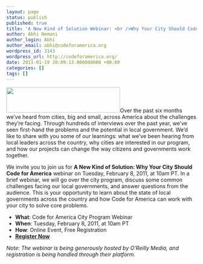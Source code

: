 ```yaml
---
layout: page
status: publish
published: true
title: 'A New Kind of Solution Webinar: <br />Why Your City Should Code for America'
author: Abhi Nemani
author_login: Abhi
author_email: abhi@codeforamerica.org
wordpress_id: 3143
wordpress_url: http://codeforamerica.org/
date: 2011-01-19 20:09:13.000000000 +00:00
categories: []
tags: []
---
```

<a href="http://c4a.me/city-web-reg"><img src="http://codeforamerica.org/wp-content/uploads/2011/01/register-feb.png" alt="" title="register" width="301" height="67" class="alignright size-full wp-image-3158" /></a>Over the past six months we’ve heard from cities, big and small, across America about the challenges they’re facing. Through hundreds of interviews over the past year, we’ve seen first-hand the problems and the potential in local government. We’d like to share with you some of our learnings: what we’ve been hearing from local leaders across the country, why cities are interested in our program, and how our projects can change the way citizens and governments work together.

We invite you to join us for <strong>A New Kind of Solution: Why Your City Should Code for America</strong> webinar on Tuesday, February 8, 2011, at 10am PT. In a brief webinar, we will go over the city program, discuss some common challenges facing our local governments, and answer questions from the audience. This is your opportunity to learn about the state of local governments across the country and how Code for America can work with your city to solve core problems.
<ul>
	<li><strong>What</strong>: Code for America City Program Webinar</li>
	<li><strong>When</strong>: Tuesday, February 8, 2011, at 10am PT</li>
	<li><strong>How</strong>: Online Event, Free Registration</li>
	<li><strong><a href="http://c4a.me/city-web-reg">Register Now</a></strong></li>

</ul>

<em>Note: The webinar is being generously hosted by O'Reilly Media, and registration is being handled through their platform.</em>
